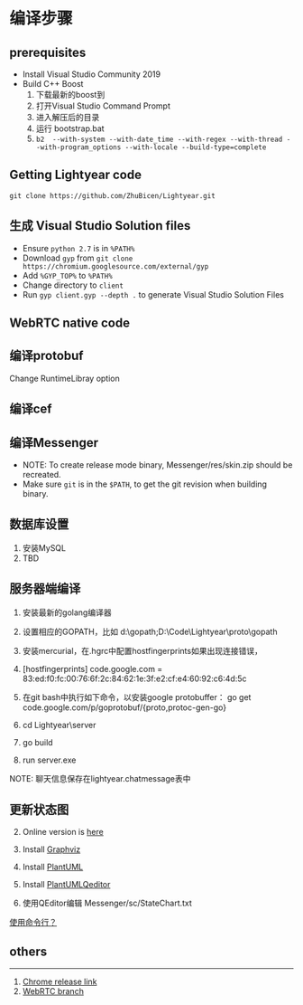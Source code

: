 # 编译步骤
## prerequisites

- Install Visual Studio Community 2019
- Build C++ Boost
    1. 下载最新的boost到
    2. 打开Visual Studio Command Prompt
    3. 进入解压后的目录
    2. 运行 bootstrap.bat
    3. `b2  --with-system --with-date_time --with-regex --with-thread --with-program_options --with-locale --build-type=complete`
## Getting Lightyear code

`git clone https://github.com/ZhuBicen/Lightyear.git`
 


## 生成 Visual Studio Solution files

- Ensure `python 2.7` is in `%PATH%`
- Download `gyp` from `git clone https://chromium.googlesource.com/external/gyp`
- Add `%GYP_TOP%` to `%PATH%`
- Change directory to `client`
- Run `gyp client.gyp --depth .` to generate Visual Studio Solution Files


## WebRTC native code

## 编译protobuf

Change RuntimeLibray option


## 编译cef



## 编译Messenger


* NOTE: To create release mode binary, Messenger/res/skin.zip should be recreated. 
* Make sure `git` is in the `$PATH`, to get the git revision when building binary.

## 数据库设置

1. 安装MySQL
2. TBD

## 服务器端编译

1. 安装最新的golang编译器
2. 设置相应的GOPATH，比如 d:\gopath;D:\Code\Lightyear\proto\gopath
2. 安装mercurial，在.hgrc中配置hostfingerprints如果出现连接错误，
3. [hostfingerprints]
code.google.com     = 83:ed:f0:fc:00:76:6f:2c:84:62:1e:3f:e2:cf:e4:60:92:c6:4d:5c

2. 在git bash中执行如下命令，以安装google protobuffer： go get code.google.com/p/goprotobuf/{proto,protoc-gen-go}
3. cd Lightyear\server
4. go build
5. run server.exe

NOTE: 聊天信息保存在lightyear.chatmessage表中


## 更新状态图

2. Online version is [here](http://www.planttext.com/planttext)
1. Install [Graphviz](http://www.graphviz.org/pub/graphviz/stable/windows/graphviz-2.28.0.msi)

2. Install [PlantUML](http://heanet.dl.sourceforge.net/project/plantuml/plantuml.jar)

3. Install [PlantUMLQeditor](http://downloads.sourceforge.net/project/plantumlqeditor/plantuml-qeditor-1.1.0-win32.exe?r=http%3A%2F%2Fsourceforge.net%2Fprojects%2Fplantumlqeditor%2F&ts=1397451778&use_mirror=softlayer-ams)

4. 使用QEditor编辑 Messenger/sc/StateChart.txt

[使用命令行？](http://plantuml.sourceforge.net/graphvizdot.html)

## others
-----------------------------------
1. [Chrome release link](http://src.chromium.org/viewvc/chrome/releases/)
2. [WebRTC branch](http://webrtc.googlecode.com/svn/branches/)
